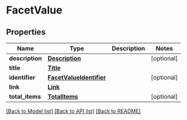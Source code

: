 # FacetValue

## Properties
Name | Type | Description | Notes
------------ | ------------- | ------------- | -------------
**description** | [**Description**](Description.md) |  | [optional] 
**title** | [**Title**](Title.md) |  | 
**identifier** | [**FacetValueIdentifier**](FacetValueIdentifier.md) |  | [optional] 
**link** | [**Link**](Link.md) |  | 
**total_items** | [**TotalItems**](TotalItems.md) |  | [optional] 

[[Back to Model list]](../README.md#documentation-for-models) [[Back to API list]](../README.md#documentation-for-api-endpoints) [[Back to README]](../README.md)

